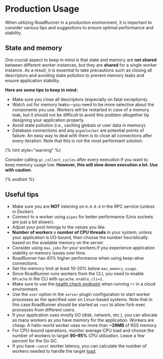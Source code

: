 # Production Usage

When utilizing RoadRunner in a production environment, it is important to consider various tips and suggestions to
ensure optimal performance and stability.

## State and memory

One crucial aspect to keep in mind is that state and memory are **not shared** between different worker instances, but
they are **shared** for a single worker instance. As a result, it is essential to take precautions such as closing all
descriptors and avoiding state pollution to prevent memory leaks and ensure application stability.

**Here are some tips to keep in mind:**

- Make sure you close all descriptors (especially on fatal exceptions).
- Watch out for memory leaks—you need to be more selective about the components you use. Workers will be restarted in
  case of a memory leak, but it should not be difficult to avoid this problem altogether by designing your application
  properly.
- Avoid state pollution (i.e., caching globals or user data in memory).
 - Database connections and any `pipe`/`socket` are potential points of failure. An easy way to deal with them is to
  close all connections after every iteration. Note that this is not the most performant solution.

{% hint style="warning" %}

Consider calling `gc_collect_cycles` after every execution if you want to keep memory usage low. **However, this will slow down execution a lot. Use with caution**.

{% endhint %}

## Useful tips

- Make sure you are **NOT** listening on `0.0.0.0` in the RPC service (unless in Docker).
- Connect to a worker using `pipes` for better performance (Unix sockets are just a bit slower).
- Adjust your pool timings to the values you like.
- **Number of workers = number of CPU threads** in your system; unless your application is I/O-bound, then choose the
  number heuristically based on the available memory on the server.
- Consider using `max_jobs` for your workers if you experience application stability or memory issues over time.
- RoadRunner has 40% higher performance when using keep-alive connections.
- Set the memory limit at least 10–20% below `max_memory_usage`.
- Since RoadRunner runs workers from the CLI, you need to enable `OPcache` in the CLI with `opcache.enable_cli=1`.
- Make sure to use the [health check endpoint](../lab/health.md) when running `rr` in a cloud environment.
- Use the `user` option in the `server` plugin configuration to start worker processes as the specified user on
  Linux-based systems. Note that in this case RoadRunner should be started as `root` to allow fork-exec processes
  from different users.
- If your application uses mostly I/O (disk, network, etc.), you can allocate as many workers as you have memory for the
  application. Workers are cheap. A hello-world worker uses no more than **~26MB** of RSS memory.
- For CPU-bound operations, monitor average CPU load and choose the number of workers to target **90–95%** CPU utilization. Leave a
  few percent for the Go GC.
- If you have `~const` worker latency, you can calculate the number of workers needed to handle the
  target [load](https://github.com/orgs/roadrunner-server/discussions/799#discussioncomment-1332646).
